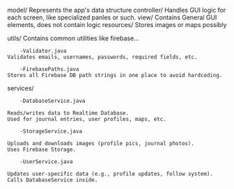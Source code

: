
model/          Represents the app's data structure
controller/     Handles GUI logic for each screen, like specialized panles or such.
view/           Contains General GUI elements, does not contain logic
resources/      Stores images or maps possibly



utils/          Contains common utilities like firebase...

        -Validator.java
    Validates emails, usernames, passwords, required fields, etc.

        -FirebasePaths.java
    Stores all Firebase DB path strings in one place to avoid hardcoding.




services/

        -DatabaseService.java

    Reads/writes data to Realtime Database.
    Used for journal entries, user profiles, maps, etc.

        -StorageService.java

    Uploads and downloads images (profile pics, journal photos).
    Uses Firebase Storage.

        -UserService.java

    Updates user-specific data (e.g., profile updates, follow system).
    Calls DatabaseService inside.